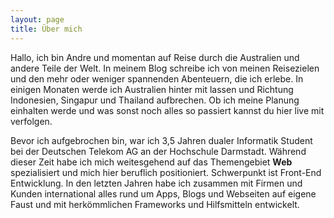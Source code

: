 ```yaml
---
layout: page
title: Über mich
---
```


Hallo, ich bin Andre und momentan auf Reise durch die Australien und andere Teile der Welt. In meinem Blog schreibe ich von meinen Reisezielen und den mehr oder weniger spannenden Abenteuern, die ich erlebe. In einigen Monaten werde ich Australien hinter mit lassen und Richtung Indonesien, Singapur und Thailand aufbrechen. Ob ich meine Planung einhalten werde und was sonst noch alles so passiert kannst du hier live mit verfolgen.

Bevor ich aufgebrochen bin, war ich 3,5 Jahren dualer Informatik Student bei der Deutschen Telekom AG an der Hochschule Darmstadt. Während dieser Zeit habe ich mich weitesgehend auf das Themengebiet **Web** spezialisiert und mich hier beruflich positioniert. Schwerpunkt ist Front-End Entwicklung. In den letzten Jahren habe ich zusammen mit Firmen und Kunden international alles rund um Apps, Blogs und Webseiten auf eigene Faust und mit herkömmlichen Frameworks und Hilfsmitteln entwickelt.

